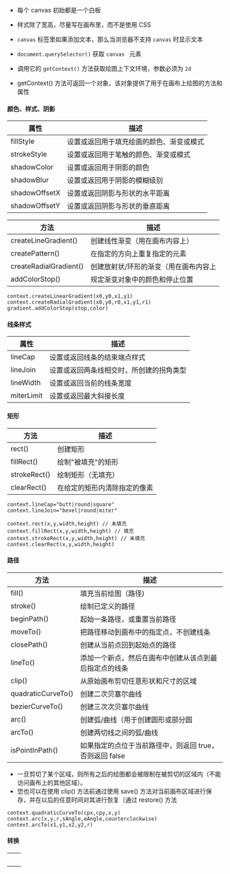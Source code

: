 * 每个 canvas 初始都是一个白板
* 样式除了宽高，尽量写在画布里，而不是使用 CSS
* `canvas` 标签里如果添加文本，那么当浏览器不支持 `canvas` 时显示文本

* `document.querySelector()` 获取 `canvas `  元素
* 调用它的 `getContext()` 方法获取绘图上下文环境，参数必须为 `2d` 

* getContext() 方法可返回一个对象，该对象提供了用于在画布上绘图的方法和属性

#### 颜色、样式、阴影

| 属性          | 描述                                     |
| ------------- | ---------------------------------------- |
| fillStyle     | 设置或返回用于填充绘画的颜色、渐变或模式 |
| strokeStyle   | 设置或返回用于笔触的颜色、渐变或模式     |
| shadowColor   | 设置或返回用于阴影的颜色                 |
| shadowBlur    | 设置或返回用于阴影的模糊级别             |
| shadowOffsetX | 设置或返回阴影与形状的水平距离           |
| shadowOffsetY | 设置或返回阴影与形状的垂直距离           |

| 方法                   | 描述                                  |
| ---------------------- | ------------------------------------- |
| createLineGradient()   | 创建线性渐变（用在画布内容上）        |
| createPattern()        | 在指定的方向上重复指定的元素          |
| createRadialGradient() | 创建放射状/环形的渐变（用在画布内容上 |
| addColorStop()         | 规定渐变对象中的颜色和停止位置        |

```
context.createLinearGradient(x0,y0,x1,y1)
context.createRadialGradient(x0,y0,r0,x1,y1,r1)
gradient.addColorStop(stop,color)
```

#### 线条样式

| 属性       | 描述                                     |
| ---------- | ---------------------------------------- |
| lineCap    | 设置或返回线条的结束端点样式             |
| lineJoin   | 设置或返回两条线相交时，所创建的拐角类型 |
| lineWidth  | 设置或返回当前的线条宽度                 |
| miterLimit | 设置或返回最大斜接长度                   |

#### 矩形

| 方法         | 描述                         |
| ------------ | ---------------------------- |
| rect()       | 创建矩形                     |
| fillRect()   | 绘制"被填充"的矩形           |
| strokeRect() | 绘制矩形（无填充）           |
| clearRect()  | 在给定的矩形内清除指定的像素 |

```
context.lineCap="butt|round|square"
context.lineJoin="bevel|round|miter"

context.rect(x,y,width,height) // 未填充
context.fillRect(x,y,width,height) // 填充
context.strokeRect(x,y,width,height) // 未填充
context.clearRect(x,y,width,height)
```

#### 路径

| 方法               | 描述                                                    |
| ------------------ | ------------------------------------------------------- |
| fill()             | 填充当前绘图（路径)                                     |
| stroke()           | 绘制已定义的路径                                        |
| beginPath()        | 起始一条路径，或重置当前路径                            |
| moveTo()           | 把路径移动到画布中的指定点，不创建线条                  |
| closePath()        | 创建从当前点回到起始点的路径                            |
| lineTo()           | 添加一个新点，然后在画布中创建从该点到最后指定点的线条  |
| clip()             | 从原始画布剪切任意形状和尺寸的区域                      |
| quadraticCurveTo() | 创建二次贝塞尔曲线                                      |
| bezierCurveTo()    | 创建三次次贝塞尔曲线                                    |
| arc()              | 创建弧/曲线（用于创建圆形或部分圆                       |
| arcTo()            | 创建两切线之间的弧/曲线                                 |
| isPointInPath()    | 如果指定的点位于当前路径中，则返回 true，否则返回 false |

* 一旦剪切了某个区域，则所有之后的绘图都会被限制在被剪切的区域内（不能访问画布上的其他区域）。
* 您也可以在使用 clip() 方法前通过使用 save() 方法对当前画布区域进行保存，并在以后的任意时间对其进行恢复（通过 restore() 方法

```
context.quadraticCurveTo(cpx,cpy,x,y)
context.arc(x,y,r,sAngle,eAngle,counterclockwise)
context.arcTo(x1,y1,x2,y2,r)
```

#### 转换

|      |      |
| ---- | ---- |
|      |      |
|      |      |
|      |      |
|      |      |
|      |      |

